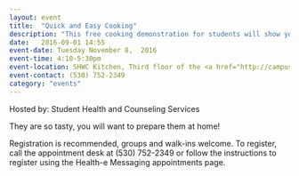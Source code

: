 ```yaml
---
layout: event
title:  "Quick and Easy Cooking"
description: "This free cooking demonstration for students will show you how to prepare easy meals from start to finish that are so quick you can do on a weeknight."
date:   2016-09-01 14:55
event-date: Tuesday November 8,  2016
event-time: 4:10-5:30pm
event-location: SHWC Kitchen, Third floor of the <a href="http://campusmap.ucdavis.edu/?b=146">Student Health and Wellness Center</a>
event-contact: (530) 752-2349
category: "events"
---
```

Hosted by: Student Health and Counseling Services

They are so tasty, you will want to prepare them at home!

Registration is recommended, groups and walk-ins welcome. To register, call the appointment desk at (530) 752-2349 or follow the instructions to register using the Health-e Messaging appointments page.
